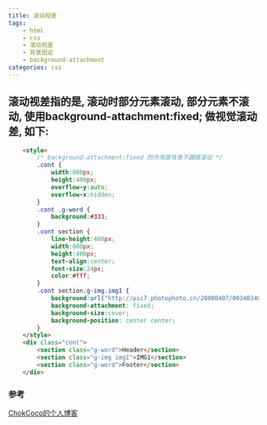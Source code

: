 ```yaml
---
title: 滚动视差
tags: 
    - html
    - css
    - 滚动视差
    - 背景固定
    - background-attachment
categories: css
---
```


## 滚动视差指的是, 滚动时部分元素滚动, 部分元素不滚动, 使用background-attachment:fixed; 做视觉滚动差, 如下:
<!-- more -->
```html
    <style>
        /* background-attachment:fixed 的作用是背景不跟随滚动 */
        .cont {
            width:800px;
            height:400px;
            overflow-y:auto;
            overflow-x:hidden;
        }
        .cont .g-word {
            background:#333;
        }
        .cont section {
            line-height:400px;
            width:800px;
            height:400px;
            text-align:center;
            font-size:24px;
            color:#fff;
        }
        .cont section.g-img.img1 {
            background:url("http://pic7.photophoto.cn/20080407/0034034859692813_b.jpg");
            background-attachment: fixed;
            background-size:cover;
            background-position: center center;
        }
    </style>
    <div class="cont">
        <section class="g-word">Header</section>
        <section class="g-img img1">IMG1</section>
        <section class="g-word">Footer</section>
    </div>
```

### 参考

[ChokCoco的个人博客](https://www.cnblogs.com/coco1s/p/9453938.html)